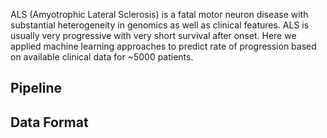 ALS (Amyotrophic Lateral Sclerosis) is a fatal motor neuron disease with substantial heterogeneity in genomics as well as clinical features. ALS is usually very progressive with very short survival after onset. Here we applied machine learning approaches to predict rate of progression based on available clinical data for ~5000 patients.


##     Pipeline 
##  Data Format

